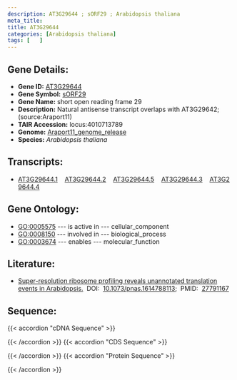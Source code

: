 ```yaml
---
description: AT3G29644 ; sORF29 ; Arabidopsis thaliana
meta_title:
title: AT3G29644
categories: [Arabidopsis thaliana]
tags: [   ]
---
```


## Gene Details:
- **Gene ID:** [AT3G29644](https://www.arabidopsis.org/locus?name=AT3G29644)
- **Gene Symbol:** <u>sORF29</u>
- **Gene Name:** short open reading frame 29
- **Description:**   Natural antisense transcript overlaps with AT3G29642;(source:Araport11)
- **TAIR Accession:** locus:4010713789
- **Genome:** [Araport11_genome_release](https://www.arabidopsis.org/download/list?dir=Genes%2FAraport11_genome_release)
- **Species:** *Arabidopsis thaliana*

## Transcripts:
   -  [AT3G29644.1](https://www.arabidopsis.org/gene?name=AT3G29644.1)&nbsp;&nbsp;&nbsp;&nbsp;[AT3G29644.2](https://www.arabidopsis.org/gene?name=AT3G29644.2)&nbsp;&nbsp;&nbsp;&nbsp;[AT3G29644.5](https://www.arabidopsis.org/gene?name=AT3G29644.5)&nbsp;&nbsp;&nbsp;&nbsp;[AT3G29644.3](https://www.arabidopsis.org/gene?name=AT3G29644.3)&nbsp;&nbsp;&nbsp;&nbsp;[AT3G29644.4](https://www.arabidopsis.org/gene?name=AT3G29644.4)
## Gene Ontology:
   - [GO:0005575](https://amigo.geneontology.org/amigo/term/GO:0005575)&nbsp;---&nbsp;is active in&nbsp;---&nbsp;cellular_component
   - [GO:0008150](https://amigo.geneontology.org/amigo/term/GO:0008150)&nbsp;---&nbsp;involved in&nbsp;---&nbsp;biological_process
   - [GO:0003674](https://amigo.geneontology.org/amigo/term/GO:0003674)&nbsp;---&nbsp;enables&nbsp;---&nbsp;molecular_function
## Literature:
   - [Super-resolution ribosome profiling reveals unannotated translation events in  Arabidopsis.](https://www.doi.org/10.1073/pnas.1614788113)&nbsp;&nbsp;DOI:&nbsp;&nbsp;[10.1073/pnas.1614788113](https://www.doi.org/10.1073/pnas.1614788113);&nbsp;&nbsp;PMID:&nbsp;&nbsp;[27791167](https://pubmed.ncbi.nlm.nih.gov/27791167/)
## Sequence:
{{< accordion "cDNA Sequence" >}}

{{< /accordion >}}
{{< accordion "CDS Sequence" >}}

{{< /accordion >}}
{{< accordion "Protein Sequence" >}}

{{< /accordion >}}
